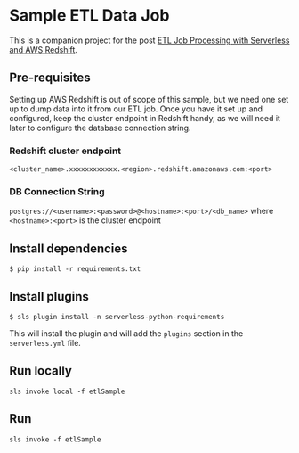 # Sample ETL Data Job

This is a companion project for the post [ETL Job Processing with Serverless and AWS Redshift](https://serverless.com/blog/etl-job-processing-with-serverless-lambda-and-redshift/).

## Pre-requisites

Setting up AWS Redshift is out of scope of this sample, but we need one set up to dump data into it from our ETL job. Once you have it set up and configured, keep the cluster endpoint in Redshift handy, as we will need it later to configure the database connection string.

### Redshift cluster endpoint

`<cluster_name>.xxxxxxxxxxxx.<region>.redshift.amazonaws.com:<port>`

### DB Connection String

`postgres://<username>:<password>@<hostname>:<port>/<db_name>`
where `<hostname>:<port>` is the cluster endpoint

## Install dependencies

`$ pip install -r requirements.txt`

## Install plugins

`$ sls plugin install -n serverless-python-requirements`

This will install the plugin and will add the `plugins` section in the `serverless.yml` file.

## Run locally

`sls invoke local -f etlSample`

## Run

`sls invoke -f etlSample`
